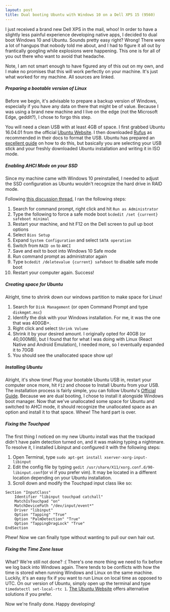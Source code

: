 ```yaml
---
layout: post
title: Dual booting Ubuntu with Windows 10 on a Dell XPS 15 (9560)
---
```


I just received a brand new Dell XPS in the mail, whoo! In order to have a slightly less painful experience developing native apps, I decided to dual boot Windows 10 and Ubuntu. Sounds pretty easy right? Wrong! There were a lot of hangups that nobody told me about, and I had to figure it all out by frantically googling while explosions were happening. This one is for all of you out there who want to avoid that headache.

Note, I am not smart enough to have figured any of this out on my own, and I make no promises that this will work perfectly on your machine. It's just what worked for my machine. All sources are linked.

##### Preparing a bootable version of Linux
Before we begin, it's advisable to prepare a backup version of Windows, especially if you have any data on there that might be of value. Because I was using a brand new machine and I live on the edge (not the Microsoft Edge, geddit?), I chose to forgo this step.

You will need a clean USB with at least 4GB of space.
I first grabbed Ubuntu 16.04.01 from the official [Ubuntu Website](https://www.ubuntu.com/download/desktop). I then downloaded [Rufus](https://rufus.akeo.ie/) as recommended in their docs to format the USB. Ubuntu has prepared an [excellent guide](https://www.ubuntu.com/download/desktop/create-a-usb-stick-on-windows) on how to do this, but basically you are selecting your USB stick and your freshly downloaded Ubuntu installation and writing it in ISO mode.


##### Enabling AHCI Mode on your SSD
Since my machine came with Windows 10 preinstalled, I needed to adjust the SSD configuration as Ubuntu wouldn't recognize the hard drive in RAID mode.

Following [this discussion thread](https://www.tenforums.com/drivers-hardware/15006-attn-ssd-owners-enabling-ahci-mode-after-windows-10-installation.html), I ran the following steps:

1. Search for command prompt, right click and hit `Run as Administrator`
2. Type the following to force a safe mode boot `bcdedit /set {current} safeboot minimal`
3. Restart your machine, and hit F12 on the Dell screen to pull up boot options
4. Select `Bios Setup`
5. Expand `System Configuration` and select `SATA operation`
6. Switch from `RAID on` to `AHCI`
7. Save and exit to boot into Windows 10 Safe mode
8. Run command prompt as administrator again 
9. Type `bcdedit /deletevalue {current} safeboot` to disable safe mode boot
10. Restart your computer again. Success!

##### Creating space for Ubuntu
Alright, time to shrink down our windows partition to make space for Linux!

1. Search for `Disk Management` (or open Command Prompt and type `diskmgmt.msc`)
2. Identify the disk with your Windows installation. For me, it was the one that was 400GB+.
3. Right click and select `Shrink Volume`
4. Shrink it by your desired amount. I originally opted for 40GB (or 40,000MB), but I found that for what I was doing with Linux (React Native and Android Emulation), I needed more, so I eventually expanded it to 70GB
5. You should see the unallocated space show up!

##### Installing Ubuntu
Alright, it's show time! Plug your bootable Ubuntu USB in, restart your computer once more, hit `F12` and choose to Install Ubuntu from your USB. The installation process is fairly simple, you can follow Ubuntu's [Official Guide](https://www.ubuntu.com/download/desktop/install-ubuntu-desktop). Because we are dual booting, I chose to install it alongside Windows boot manager. Now that we've unallocated some space for Ubuntu and switched to AHCI mode, it should recognize the unallocated space as an option and install it to that space. Whew! The hard part is over.

##### Fixing the Touchpad
The first thing I noticed on my new Ubuntu install was that the trackpad didn't have palm detection turned on, and it was making typing a nightmare. To resolve it, I installed Libinput and configured it with the following steps:

1. Open Terminal, type `sudo apt-get install xserver-xorg-input-libinput`
2. Edit the config file by typing `gedit /usr/share/X11/xorg.conf.d/90-libinput.conf`(or vi if you prefer vim). It may be located in a different location depending on your Ubuntu installation.
3. Scroll down and modify the Touchpad input class like so:

```
Section "InputClass"
    Identifier "libinput touchpad catchall"
    MatchIsTouchpad "on"
    MatchDevicePath "/dev/input/event*"
    Driver "libinput"
    Option "Tapping" "True"
    Option "PalmDetection" "True"
    Option "TappingDragLock" "True"
EndSection
```

Phew! Now we can finally type without wanting to pull our own hair out.

##### Fixing the Time Zone Issue
What? We're still not done? :( There's one more thing we need to fix before we log back into Windows again. There tends to be conflicts with how the time is stored when running Windows and Linux on the same machine. Luckily, it's an easy fix if you want to run Linux on local time as opposed to UTC. On our version of Ubuntu, simply open up the terminal and type `timedatectl set-local-rtc 1`. [The Ubuntu Website](https://help.ubuntu.com/community/UbuntuTime#Multiple_Boot_Systems_Time_Conflicts) offers alternative solutions if you prefer.

Now we're finally done. Happy developing!
